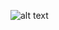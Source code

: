 ![alt text](https://travis-ci.org/danger12001/Spaza-Shop-2.0.svg?branch=master "Travis Build Image")

